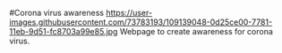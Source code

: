 #Corona virus awareness
https://user-images.githubusercontent.com/73783193/109139048-0d25ce00-7781-11eb-9d51-fc8703a99e85.jpg
Webpage to create awareness for corona virus.
